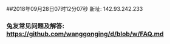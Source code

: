 ##2018年09月28日07时12分07秒 新址: 142.93.242.233
### 兔友常见问题及解答: https://github.com/wanggonging/d/blob/w/FAQ.md
